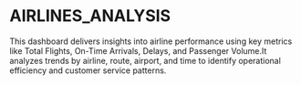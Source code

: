 # AIRLINES_ANALYSIS
This dashboard delivers insights into airline performance using key metrics like Total Flights, On-Time Arrivals, Delays, and Passenger Volume.It analyzes trends by airline, route, airport, and time to identify operational efficiency and customer service patterns.
